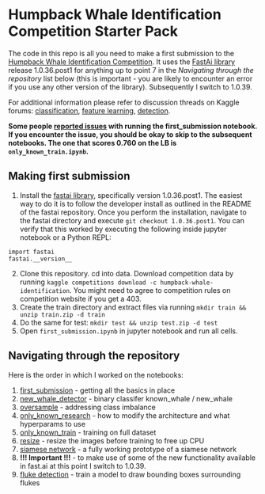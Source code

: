 # Humpback Whale Identification Competition Starter Pack

The code in this repo is all you need to make a first submission to the [Humpback Whale Identification Competition](https://www.kaggle.com/c/humpback-whale-identification). It uses the [FastAi library](https://github.com/fastai/fastai) release 1.0.36.post1 for anything up to point 7 in the *Navigating through the repository* list below (this is important - you are likely to encounter an error if you use any other version of the library). Subsequently I switch to 1.0.39.

For additional information please refer to discussion threads on Kaggle forums: [classification](https://www.kaggle.com/c/humpback-whale-identification/discussion/74647), [feature learning](https://www.kaggle.com/c/humpback-whale-identification/discussion/75984), [detection](...).

**Some people [reported issues](https://github.com/radekosmulski/whale/issues/1) with running the first_submission notebook. If you encounter the issue, you should be okay to skip to the subsequent notebooks. The one that scores 0.760 on the LB is `only_known_train.ipynb`.**

## Making first submission
1. Install the [fastai library](https://github.com/fastai/fastai), specifically version 1.0.36.post1. The easiest way to do it is to follow the developer install as outlined in the README of the fastai repository. Once you perform the installation, navigate to the fastai directory and execute `git checkout 1.0.36.post1`. You can verify that this worked by executing the following inside jupyter notebook or a Python REPL:
```
import fastai
fastai.__version__
```
2. Clone this repository. cd into data. Download competition data by running `kaggle competitions download -c humpback-whale-identification`. You might need to agree to competition rules on competition website if you get a 403.
3. Create the train directory and extract files via running `mkdir train && unzip train.zip -d train`
4. Do the same for test: `mkdir test && unzip test.zip -d test`
5. Open `first_submission.ipynb` in jupyter notebook and run all cells.

## Navigating through the repository

Here is the order in which I worked on the notebooks:
1. [first_submission](https://github.com/radekosmulski/whale/blob/master/first_submission.ipynb) - getting all the basics in place
2. [new_whale_detector](https://github.com/radekosmulski/whale/blob/master/new_whale_detector.ipynb) - binary classifer known_whale / new_whale
3. [oversample](https://github.com/radekosmulski/whale/blob/master/oversample.ipynb) - addressing class imbalance
4. [only_known_research](https://github.com/radekosmulski/whale/blob/master/only_known_research.ipynb) - how to modify the architecture and what hyperparams to use
5. [only_known_train](https://github.com/radekosmulski/whale/blob/master/only_known_train.ipynb) - training on full dataset
6. [resize](https://github.com/radekosmulski/whale/blob/master/resize.ipynb) - resize the images before training to free up CPU
7. [siamese network](https://github.com/radekosmulski/whale/blob/master/siamese_network_prototype.ipynb) - a fully working prototype of a siamese network
8. **!!! Important !!!** - to make use of some of the new functionality available in fast.ai at this point I switch to 1.0.39.
9. [fluke detection](https://github.com/radekosmulski/whale/blob/master/fluke_detection.ipynb) - train a model to draw bounding boxes surrounding flukes
